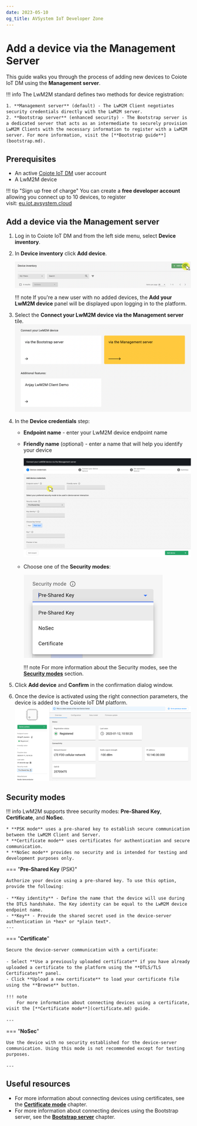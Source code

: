 ```yaml
---
date: 2023-05-10
og_title: AVSystem IoT Developer Zone
---
```


# Add a device via the Management Server

This guide walks you through the process of adding new devices to Coiote IoT DM using the **Management server**.

!!! info
    The LwM2M standard defines two methods for device registration:
    
    1. **Management server** (default) - The LwM2M Client negotiates security credentials directly with the LwM2M server.
    2. **Bootstrap server** (enhanced security) - The Bootstrap server is a dedicated server that acts as an intermediate to securely provision LwM2M Clients with the necessary information to register with a LwM2M server. For more information, visit the [**Bootstrap guide**](bootstrap.md).

## Prerequisites

- An active [Coiote IoT DM](https://eu.iot.avsystem.cloud) user account
- A LwM2M device

!!! tip "Sign up free of charge"
    You can create a **free developer account** allowing you connect up to 10 devices, to register visit: [eu.iot.avsystem.cloud](https://eu.iot.avsystem.cloud)


## Add a device via the Management server

1. Log in to Coiote IoT DM and from the left side menu, select **Device inventory**.

1. In **Device inventory** click **Add device**.

    ![Add device button](images/add_device.png "Add device button")

    !!! note
        If you're a new user with no added devices, the **Add your LwM2M device** panel will be displayed upon logging in to the platform.

1. Select the **Connect your LwM2M device via the Management server** tile.
   ![Add via Mgmt](images/mgmt_tile.png "Add via Mgmt")

1. In the **Device credentials** step:
     - **Endpoint name** - enter your LwM2M device endpoint name
     - **Friendly name** (optional) - enter a name that will help you identify your device

         ![Device credentials step](images/connect-device-simple.jpg "Device credentials step")

     - Choose one of the **Security modes**:

        ![Security modes](images/security-modes.png "Security modes")

        !!! note
            For more information about the Security modes, see the [**Security modes**](#security-modes) section.
            
1. Click **Add device** and **Confirm** in the confirmation dialog window.

1. Once the device is activated using the right connection parameters, the device is added to the Coiote IoT DM platform.
    ![Registered device](images/connected_device.png "Registered device")


## Security modes

!!! info
    LwM2M supports three security modes: **Pre-Shared Key**, **Certificate**, and **NoSec**. 
    
    * **PSK mode** uses a pre-shared key to establish secure communication between the LwM2M Client and Server. 
    * **Certificate mode** uses certificates for authentication and secure communication. 
    * **NoSec mode** provides no security and is intended for testing and development purposes only.



=== "**Pre-Shared Key** (PSK)"

    Authorize your device using a pre-shared key. To use this option, provide the following:

    - **Key identity** - Define the name that the device will use during the DTLS handshake. The Key identity can be equal to the LwM2M device endpoint name.
    - **Key** - Provide the shared secret used in the device-server authentication in *hex* or *plain text*.
    ---

=== "**Certificate**"

    Secure the device-server communication with a certificate:

    - Select **Use a previously uploaded certificate** if you have already uploaded a certificate to the platform using the **DTLS/TLS Certificates** panel.
    - Click **Upload a new certificate** to load your certificate file using the **Browse** button.

    !!! note
        For more information about connecting devices using a certificate, visit the [**Certificate mode**](certificate.md) guide.

    ---

=== "**NoSec**"

    Use the device with no security established for the device-server communication. Using this mode is not recommended except for testing purposes.

    ---


## Useful resources

* For more information about connecting devices using certificates, see the [**Certificate mode**](certificate.md) chapter.
* For more information about connecting devices using the Bootstrap server, see the [**Bootstrap server**](bootstrap.md) chapter.